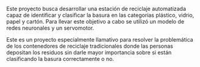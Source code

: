 Este proyecto busca desarrollar una estación de reciclaje automatizada capaz de identificar y clasificar la basura en las categorías plástico, vidrio, papel y cartón. Para llevar este objetivo a cabo se utilizó un modelo de redes neuronales y un servomotor.

Este es un proyecto especialmente llamativo para resolver la problemática de los contenedores de reciclaje tradicionales donde las personas depositan los residuos sin darle mayor importancia sobre si están clasificando la basura correctamente o no.
